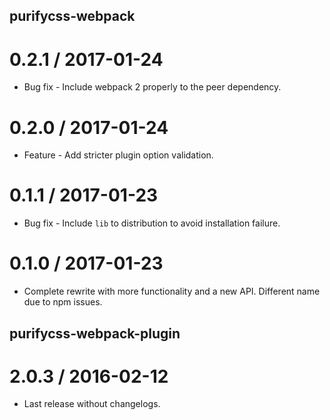 ## purifycss-webpack

0.2.1 / 2017-01-24
==================

  * Bug fix - Include webpack 2 properly to the peer dependency.

0.2.0 / 2017-01-24
==================

  * Feature - Add stricter plugin option validation.

0.1.1 / 2017-01-23
==================

  * Bug fix - Include `lib` to distribution to avoid installation failure.

0.1.0 / 2017-01-23
==================

  * Complete rewrite with more functionality and a new API. Different name due to npm issues.

## purifycss-webpack-plugin

2.0.3 / 2016-02-12
==================

  * Last release without changelogs.
